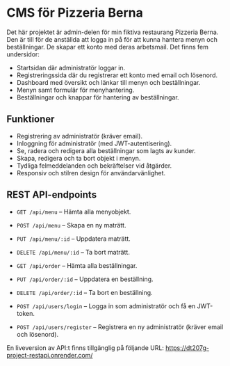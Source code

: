 # CMS för Pizzeria Berna

Det här projektet är admin-delen för min fiktiva restaurang Pizzeria Berna. Den är till för de anställda att logga in på för att kunna hantera menyn och beställningar. De skapar ett konto med deras arbetsmail. Det finns fem undersidor: 
- Startsidan där administratör loggar in.
- Registreringssida där du registrerar ett konto med email och lösenord.
- Dashboard med översikt och länkar till menyn och beställningar.
- Menyn samt formulär för menyhantering.
- Beställningar och knappar för hantering av beställningar.

## Funktioner

- Registrering av administratör (kräver email).
- Inloggning för administratör (med JWT-autentisering).
- Se, radera och redigera alla beställningar som lagts av kunder.
- Skapa, redigera och ta bort objekt i menyn.
- Tydliga felmeddelanden och bekräftelser vid åtgärder.
- Responsiv och stilren design för användarvänlighet.

## REST API-endpoints

- `GET /api/menu` – Hämta alla menyobjekt.
- `POST /api/menu` – Skapa en ny maträtt.
- `PUT /api/menu/:id` – Uppdatera maträtt.
- `DELETE /api/menu/:id` – Ta bort maträtt.

- `GET /api/order` – Hämta alla beställningar.
- `PUT /api/order/:id` – Uppdatera en beställning.
- `DELETE /api/order/:id` – Ta bort en beställning.

- `POST /api/users/login` – Logga in som administratör och få en JWT-token.
- `POST /api/users/register` – Registrera en ny administratör (kräver email och lösenord).

En liveversion av API:t finns tillgänglig på följande URL: https://dt207g-project-restapi.onrender.com/
